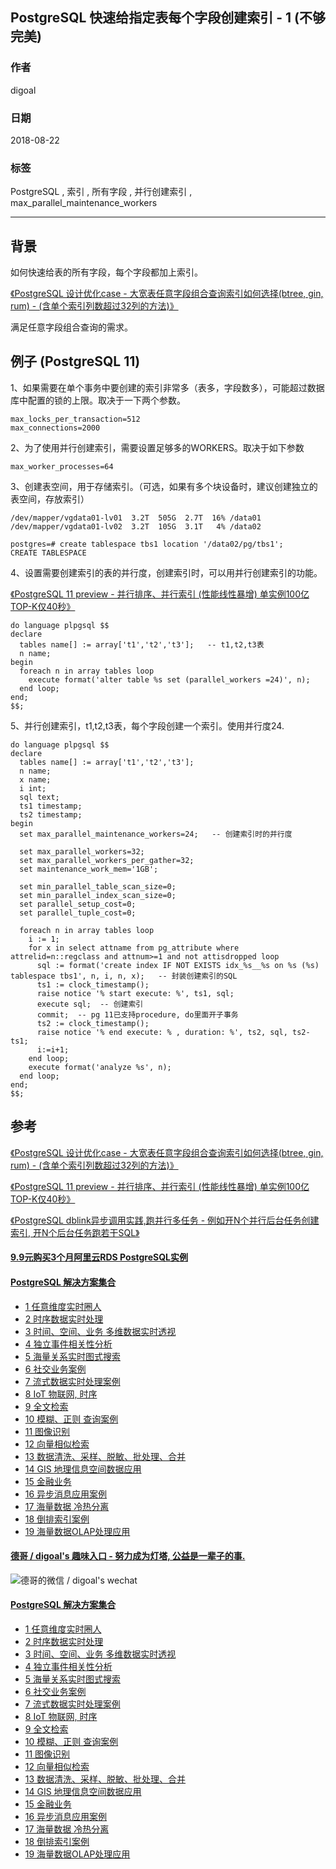## PostgreSQL 快速给指定表每个字段创建索引 - 1 (不够完美)   
                                                           
### 作者                                                           
digoal                                                           
                                                           
### 日期                                                           
2018-08-22                                                         
                                                           
### 标签                                                           
PostgreSQL , 索引 , 所有字段 , 并行创建索引 , max_parallel_maintenance_workers       
                                                           
----                                                           
                                                           
## 背景    
如何快速给表的所有字段，每个字段都加上索引。  
  
[《PostgreSQL 设计优化case - 大宽表任意字段组合查询索引如何选择(btree, gin, rum) - (含单个索引列数超过32列的方法)》](../201808/20180803_01.md)    
  
满足任意字段组合查询的需求。  
  
## 例子 (PostgreSQL 11)  
1、如果需要在单个事务中要创建的索引非常多（表多，字段数多），可能超过数据库中配置的锁的上限。取决于一下两个参数。  
  
```  
max_locks_per_transaction=512  
max_connections=2000  
```  
  
2、为了使用并行创建索引，需要设置足够多的WORKERS。取决于如下参数  
  
  
```  
max_worker_processes=64  
```  
  
3、创建表空间，用于存储索引。（可选，如果有多个块设备时，建议创建独立的表空间，存放索引）  
  
```  
/dev/mapper/vgdata01-lv01  3.2T  505G  2.7T  16% /data01  
/dev/mapper/vgdata01-lv02  3.2T  105G  3.1T   4% /data02  
  
postgres=# create tablespace tbs1 location '/data02/pg/tbs1';  
CREATE TABLESPACE  
```  
  
4、设置需要创建索引的表的并行度，创建索引时，可以用并行创建索引的功能。  
  
[《PostgreSQL 11 preview - 并行排序、并行索引 (性能线性暴增) 单实例100亿TOP-K仅40秒》](../201802/20180204_01.md)    
  
```  
do language plpgsql $$  
declare  
  tables name[] := array['t1','t2','t3'];   -- t1,t2,t3表  
  n name;   
begin  
  foreach n in array tables loop  
    execute format('alter table %s set (parallel_workers =24)', n);   
  end loop;  
end;  
$$;  
```  
  
5、并行创建索引，t1,t2,t3表，每个字段创建一个索引。使用并行度24.   
  
```  
do language plpgsql $$  
declare  
  tables name[] := array['t1','t2','t3'];   
  n name;   
  x name;   
  i int;  
  sql text;  
  ts1 timestamp;  
  ts2 timestamp;  
begin  
  set max_parallel_maintenance_workers=24;   -- 创建索引时的并行度  
    
  set max_parallel_workers=32;  
  set max_parallel_workers_per_gather=32;  
  set maintenance_work_mem='1GB';  
  
  set min_parallel_table_scan_size=0;  
  set min_parallel_index_scan_size=0;  
  set parallel_setup_cost=0;  
  set parallel_tuple_cost=0;  
  
  foreach n in array tables loop  
    i := 1;    
    for x in select attname from pg_attribute where attrelid=n::regclass and attnum>=1 and not attisdropped loop  
      sql := format('create index IF NOT EXISTS idx_%s__%s on %s (%s) tablespace tbs1', n, i, n, x);   -- 封装创建索引的SQL  
      ts1 := clock_timestamp();  
      raise notice '% start execute: %', ts1, sql;  
      execute sql;  -- 创建索引    
      commit;  -- pg 11已支持procedure, do里面开子事务
      ts2 := clock_timestamp();  
      raise notice '% end execute: % , duration: %', ts2, sql, ts2-ts1;  
      i:=i+1;  
    end loop;  
    execute format('analyze %s', n);   
  end loop;  
end;  
$$;  
```  
     
## 参考  
[《PostgreSQL 设计优化case - 大宽表任意字段组合查询索引如何选择(btree, gin, rum) - (含单个索引列数超过32列的方法)》](../201808/20180803_01.md)    
  
[《PostgreSQL 11 preview - 并行排序、并行索引 (性能线性暴增) 单实例100亿TOP-K仅40秒》](../201802/20180204_01.md)    
  
[《PostgreSQL dblink异步调用实践,跑并行多任务 - 例如开N个并行后台任务创建索引, 开N个后台任务跑若干SQL》](../201809/20180903_01.md)  
    
  
  
  
  
  
  
  
  
  
  
  
  
  
  
  
  
  
  
  
  
  
  
  
  
  
  
  
  
  
  
  
  
  
  
  
  
  
  
  
  
  
  
  
  
  
#### [9.9元购买3个月阿里云RDS PostgreSQL实例](https://www.aliyun.com/database/postgresqlactivity "57258f76c37864c6e6d23383d05714ea")
  
  
#### [PostgreSQL 解决方案集合](https://yq.aliyun.com/topic/118 "40cff096e9ed7122c512b35d8561d9c8")
- [1 任意维度实时圈人](https://yq.aliyun.com/topic/118 "40cff096e9ed7122c512b35d8561d9c8")
- [2 时序数据实时处理](https://yq.aliyun.com/topic/118 "40cff096e9ed7122c512b35d8561d9c8")
- [3 时间、空间、业务 多维数据实时透视](https://yq.aliyun.com/topic/118 "40cff096e9ed7122c512b35d8561d9c8")
- [4 独立事件相关性分析](https://yq.aliyun.com/topic/118 "40cff096e9ed7122c512b35d8561d9c8")
- [5 海量关系实时图式搜索](https://yq.aliyun.com/topic/118 "40cff096e9ed7122c512b35d8561d9c8")
- [6 社交业务案例](https://yq.aliyun.com/topic/118 "40cff096e9ed7122c512b35d8561d9c8")
- [7 流式数据实时处理案例](https://yq.aliyun.com/topic/118 "40cff096e9ed7122c512b35d8561d9c8")
- [8 IoT 物联网, 时序](https://yq.aliyun.com/topic/118 "40cff096e9ed7122c512b35d8561d9c8")
- [9 全文检索](https://yq.aliyun.com/topic/118 "40cff096e9ed7122c512b35d8561d9c8")
- [10 模糊、正则 查询案例](https://yq.aliyun.com/topic/118 "40cff096e9ed7122c512b35d8561d9c8")
- [11 图像识别](https://yq.aliyun.com/topic/118 "40cff096e9ed7122c512b35d8561d9c8")
- [12 向量相似检索](https://yq.aliyun.com/topic/118 "40cff096e9ed7122c512b35d8561d9c8")
- [13 数据清洗、采样、脱敏、批处理、合并](https://yq.aliyun.com/topic/118 "40cff096e9ed7122c512b35d8561d9c8")
- [14 GIS 地理信息空间数据应用](https://yq.aliyun.com/topic/118 "40cff096e9ed7122c512b35d8561d9c8")
- [15 金融业务](https://yq.aliyun.com/topic/118 "40cff096e9ed7122c512b35d8561d9c8")
- [16 异步消息应用案例](https://yq.aliyun.com/topic/118 "40cff096e9ed7122c512b35d8561d9c8")
- [17 海量数据 冷热分离](https://yq.aliyun.com/topic/118 "40cff096e9ed7122c512b35d8561d9c8")
- [18 倒排索引案例](https://yq.aliyun.com/topic/118 "40cff096e9ed7122c512b35d8561d9c8")
- [19 海量数据OLAP处理应用](https://yq.aliyun.com/topic/118 "40cff096e9ed7122c512b35d8561d9c8")
  
  
#### [德哥 / digoal's 趣味入口 - 努力成为灯塔, 公益是一辈子的事.](https://github.com/digoal/blog/blob/master/README.md "22709685feb7cab07d30f30387f0a9ae")
  
  
![德哥的微信 / digoal's wechat](../pic/digoal_weixin.jpg "f7ad92eeba24523fd47a6e1a0e691b59")
  
  
#### [PostgreSQL 解决方案集合](https://yq.aliyun.com/topic/118 "40cff096e9ed7122c512b35d8561d9c8")
- [1 任意维度实时圈人](https://yq.aliyun.com/topic/118 "40cff096e9ed7122c512b35d8561d9c8")
- [2 时序数据实时处理](https://yq.aliyun.com/topic/118 "40cff096e9ed7122c512b35d8561d9c8")
- [3 时间、空间、业务 多维数据实时透视](https://yq.aliyun.com/topic/118 "40cff096e9ed7122c512b35d8561d9c8")
- [4 独立事件相关性分析](https://yq.aliyun.com/topic/118 "40cff096e9ed7122c512b35d8561d9c8")
- [5 海量关系实时图式搜索](https://yq.aliyun.com/topic/118 "40cff096e9ed7122c512b35d8561d9c8")
- [6 社交业务案例](https://yq.aliyun.com/topic/118 "40cff096e9ed7122c512b35d8561d9c8")
- [7 流式数据实时处理案例](https://yq.aliyun.com/topic/118 "40cff096e9ed7122c512b35d8561d9c8")
- [8 IoT 物联网, 时序](https://yq.aliyun.com/topic/118 "40cff096e9ed7122c512b35d8561d9c8")
- [9 全文检索](https://yq.aliyun.com/topic/118 "40cff096e9ed7122c512b35d8561d9c8")
- [10 模糊、正则 查询案例](https://yq.aliyun.com/topic/118 "40cff096e9ed7122c512b35d8561d9c8")
- [11 图像识别](https://yq.aliyun.com/topic/118 "40cff096e9ed7122c512b35d8561d9c8")
- [12 向量相似检索](https://yq.aliyun.com/topic/118 "40cff096e9ed7122c512b35d8561d9c8")
- [13 数据清洗、采样、脱敏、批处理、合并](https://yq.aliyun.com/topic/118 "40cff096e9ed7122c512b35d8561d9c8")
- [14 GIS 地理信息空间数据应用](https://yq.aliyun.com/topic/118 "40cff096e9ed7122c512b35d8561d9c8")
- [15 金融业务](https://yq.aliyun.com/topic/118 "40cff096e9ed7122c512b35d8561d9c8")
- [16 异步消息应用案例](https://yq.aliyun.com/topic/118 "40cff096e9ed7122c512b35d8561d9c8")
- [17 海量数据 冷热分离](https://yq.aliyun.com/topic/118 "40cff096e9ed7122c512b35d8561d9c8")
- [18 倒排索引案例](https://yq.aliyun.com/topic/118 "40cff096e9ed7122c512b35d8561d9c8")
- [19 海量数据OLAP处理应用](https://yq.aliyun.com/topic/118 "40cff096e9ed7122c512b35d8561d9c8")
  
